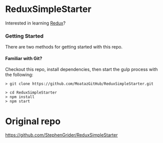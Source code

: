 # ReduxSimpleStarter

Interested in learning [Redux](https://www.udemy.com/react-redux/)?

### Getting Started

There are two methods for getting started with this repo.

#### Familiar with Git?
Checkout this repo, install dependencies, then start the gulp process with the following:

```
> git clone https://github.com/MoatazGitHub/ReduxSimpleStarter.git

> cd ReduxSimpleStarter
> npm install
> npm start
```


# Original repo
https://github.com/StephenGrider/ReduxSimpleStarter
